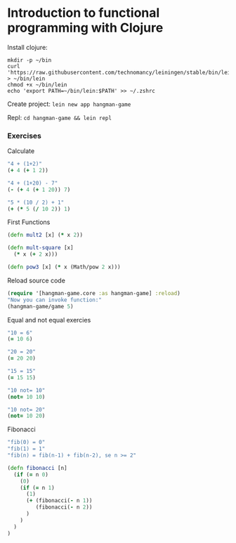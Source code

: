 # Introduction to functional programming with Clojure

Install clojure:
```shell
mkdir -p ~/bin
curl 'https://raw.githubusercontent.com/technomancy/leiningen/stable/bin/lein' > ~/bin/lein
chmod +x ~/bin/lein
echo 'export PATH=~/bin/lein:$PATH' >> ~/.zshrc
```

Create project: `lein new app hangman-game`

Repl: `cd hangman-game && lein repl`


### Exercises

Calculate
```clojure
"4 + (1+2)"
(+ 4 (+ 1 2))

"4 + (1+20) - 7"
(- (+ 4 (+ 1 20)) 7)

"5 * (10 / 2) + 1"
(+ (* 5 (/ 10 2)) 1)
```

First Functions
```clojure
(defn mult2 [x] (* x 2))

(defn mult-square [x]
  (* x (+ 2 x)))

(defn pow3 [x] (* x (Math/pow 2 x)))
```

Reload source code
```clojure
(require '[hangman-game.core :as hangman-game] :reload)
"Now you can invoke function:"
(hangman-game/game 5)
```

Equal and not equal exercies
```clojure
"10 = 6"
(= 10 6)

"20 = 20"
(= 20 20)

"15 = 15"
(= 15 15)

"10 not= 10"
(not= 10 10)

"10 not= 20"
(not= 10 20)
```

Fibonacci
```clojure
"fib(0) = 0"
"fib(1) = 1"
"fib(n) = fib(n-1) + fib(n-2), se n >= 2"

(defn fibonacci [n]
  (if (= n 0)
    (0)
    (if (= n 1)
      (1)
      (+ (fibonacci(- n 1))
         (fibonacci(- n 2))
      )
    )
  )
)
```
